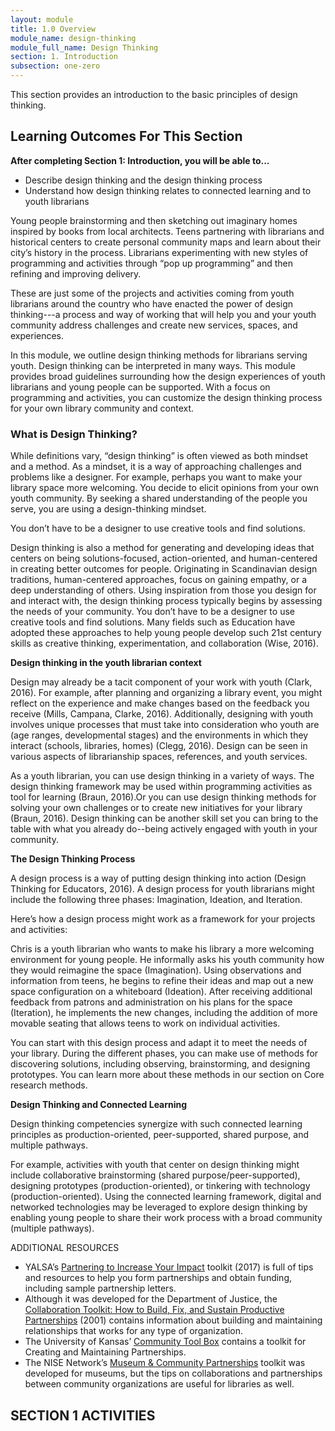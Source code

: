 ```yaml
---
layout: module
title: 1.0 Overview
module_name: design-thinking
module_full_name: Design Thinking
section: 1. Introduction
subsection: one-zero
---
```


This section provides an introduction to the basic principles of design thinking.

## Learning Outcomes For This Section

**After completing Section 1: Introduction, you will be able to...**
<ul class="fancy">
  <li>Describe design thinking and the design thinking process</li>
  <li>Understand how design thinking relates to connected learning and to youth librarians</li>
</ul>

Young people brainstorming and then sketching out imaginary homes inspired by books from local architects.  Teens partnering with librarians and historical centers to create personal community maps and learn about their city’s history in the process. Librarians experimenting with new styles of programming and activities through “pop up programming” and then refining and improving delivery.  

These are just some of the projects and activities coming from youth librarians around the country who have enacted the power of design thinking---a process and way of working that will help you and your youth community address challenges and create new services, spaces, and experiences. 

In this module, we outline design thinking methods for librarians serving youth. Design thinking can be interpreted in many ways. This module provides broad guidelines surrounding how the design experiences of youth librarians and young people can be supported. With a focus on programming and activities, you can customize the design thinking process for your own library community and context. 

### What is Design Thinking?

While definitions vary, “design thinking” is often viewed as both mindset and a method. As a mindset, it is a way of approaching challenges and problems like a designer.  For example, perhaps you want to make your library space more welcoming. You decide to elicit opinions from your own youth community. By seeking a shared understanding of the people you serve, you are using a design-thinking mindset.   

You don’t have to be a designer to use creative tools and find solutions.  

Design thinking is also a method for generating and developing ideas that centers on being solutions-focused, action-oriented, and human-centered in creating better outcomes for people. Originating in Scandinavian design traditions, human-centered approaches, focus on gaining empathy, or a deep understanding of others.  Using inspiration from those you design for and interact with, the design thinking process typically begins by assessing the needs of your community. You don’t have to be a designer to use creative tools and find solutions. Many fields such as Education have adopted these approaches to help young people develop such 21st century skills  as creative thinking, experimentation, and collaboration (Wise, 2016).  

**Design thinking in the youth librarian context**

Design may already be a tacit component of your work with youth (Clark, 2016). For example, after planning and organizing a library event, you might reflect on the experience and make changes based on the feedback you receive (Mills, Campana, Clarke, 2016). Additionally, designing with youth involves unique processes that must take into consideration who youth are (age ranges, developmental stages) and the environments in which they interact (schools, libraries, homes) (Clegg, 2016). Design can be seen in various aspects of librarianship spaces, references, and youth services.  

As a youth librarian, you can use design thinking in a variety of ways. The design thinking framework may be used within programming activities as tool for learning (Braun, 2016).Or you can use design thinking methods for solving your own challenges or to create new initiatives for your library (Braun, 2016). Design thinking can be another skill set you can bring to the table with what you already do--being actively engaged with youth in your community.  

**The Design Thinking Process**  

A design process is a way of putting design thinking into action (Design Thinking for Educators, 2016). A design process for youth librarians might include the following three phases: Imagination, Ideation, and Iteration.  

Here’s how a design process might work as a framework for your projects and activities: 

Chris is a youth librarian who wants to make his library a more welcoming environment for young people. He informally asks his youth community how they would reimagine the space (Imagination). Using observations and information from teens, he begins to refine their ideas and map out a new space configuration on a whiteboard (Ideation). After receiving additional feedback from patrons and administration on his plans for the space (Iteration), he implements the new changes, including the addition of more movable seating that allows teens to work on individual activities.   

You can start with this design process and adapt it to meet the needs of your library. During the different phases, you can make use of methods for discovering solutions, including observing, brainstorming, and designing prototypes. You can learn more about these methods in our section on Core research methods.  

**Design Thinking and Connected Learning** 

Design thinking competencies synergize with such connected learning principles as production-oriented, peer-supported, shared purpose, and multiple pathways.  

For example, activities with youth that center on design thinking might include collaborative brainstorming (shared purpose/peer-supported), designing prototypes (production-oriented), or tinkering with technology (production-oriented). Using the connected learning framework, digital and networked technologies may be leveraged to explore design thinking by enabling young people to share their work process with a broad community (multiple pathways). 

<div class="explanatory">
<span class="box-title">ADDITIONAL RESOURCES</span>
<ul>
  <li>YALSA’s <a href="http://www.ala.org/yalsa/partnering-toolkit">Partnering to Increase Your Impact</a> toolkit (2017) is full of tips and resources to help you form partnerships and obtain funding, including sample partnership letters.</li>

<li>Although it was developed for the Department of Justice, the <a href="http://www.cops.usdoj.gov/html/cd_rom/sro/FinalCDPubs/CollaborationToolkit.pdf">Collaboration Toolkit: How to Build, Fix, and Sustain Productive Partnerships</a> (2001) contains information about building and maintaining relationships that works for any type of organization.</li>

<li>The University of Kansas’ <a href="http://ctb.ku.edu/en/creating-and-maintaining-partnerships">Community Tool Box</a> contains a toolkit for Creating and Maintaining Partnerships. </li>

<li>The NISE Network’s <a href="http://nisenet.org/museum-community-partnerships">Museum & Community Partnerships</a> toolkit was developed for museums, but the tips on collaborations and partnerships between community organizations are useful for libraries as well.</li>
  </ul>
</div>

## SECTION 1 ACTIVITIES 
